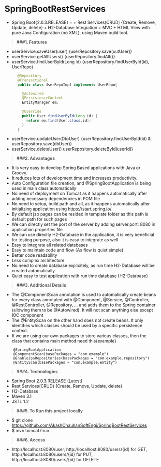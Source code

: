 # SpringBootRestServices

* Spring Boot{2.0.3.RELEASE} + + Rest Services(CRUD) {Create, Remove, Update, delete} + H2-Database Integration + MVC + HTML View with pure Java Configuration (no XML), using Maven build tool.

> **###1. Features**
* userService.saveUser(user) {userRepository.save(outUser)}
* userService.getAllUsers() {userRepository.findAll()}
* userService.findUserById(Long id) {userRepository.findUserById(id), UserRepo}
```java
      @Repository
      @Transactional
      public class UserRepoImpl implements UserRepo{

    	@Autowired
	    @PersistenceContext
	    EntityManager em;
	
	    @Override
	    public User findUserById(Long id) {
		  return em.find(User.class,id);
	    }
      }
```
* userService.updateUser(DtoUser) {userRepository.findUserById(id) & userRepository.save(dbUser)}
* userService.deleteUser() userRepository.deleteById(userId)}

> **###2. Advantages**
* It is very easy to develop Spring Based applications with Java or Groovy.
* It reduces lots of development time and increases productivity.
* Auto Configuration file creation, and @SpringBootApplication is being used in main class automatically
* No need of deployment on Tomcat as it happens automatically after adding necessary dependencies in POM file
* No need to setup, build path and all, as it happens automatically after initializing application using https://start.spring.io/
* By default jsp pages can be resided in template folder as this path is default path for such pages
* We can directly set the port of the server by adding server.port: 8080 in application.properties file
* We can use directly H2-Database in the application, it is very beneficial for testing purpose, also it is easy to integrate as well
* Easy to integrate all related databases
* Easy to maintain code and flow {As flow is quiet simple}
* Better code readability
* Less complex architecture
* No need to create database explicitely, as run time H2-Database will be created automatically
* Quiet easy to test application with run time database {H2-Database}

> **###3. Additional Details**
* The @ComponentScan annotation is used to automatically create beans for every class annotated with @Component, @Service, @Controller,   @RestController, @Repository, ... and adds them to the Spring container (allowing them to be @Autowired). It will not scan anything     else except IOC component
* The @EntityScan on the other hand does not create beans. It only identifies which classes should be used by a specific persistence     context.
* If we are using our own packages to store various classes, then the class that contains main method need this{example}
```text
	@SpringBootApplication
	@ComponentScan(basePackages = "com.example")
	@EnableJpaRepositories(basePackages = "com.example.repository")
	@EntityScan(basePackages = "com.example.entity")
```

> **###4. Technologies**
* Spring Boot 2.0.3.RELEASE (Latest)
* Rest Services(CRUD) {Create, Remove, Update, delete}
* H2-Database
* Maven 3.1
* JSTL 1.2

> **###5. To Run this project locally**
* $ git clone https://github.com/AkashChauhanSoftEngi/SpringBootRestServices
* $ mvn tomcat7:run

> **###6.  Access** 
* http://localhost:8080/user, http://localhost:8080/users/{id} for GET, http://localhost:8080/users/{id} for PUT, http://localhost:8080/users/{id} for DELETE 
